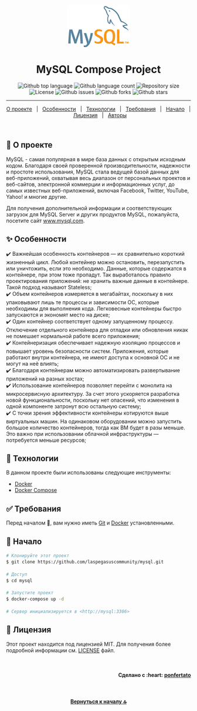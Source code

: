 <div align="center" id="top"> 
  <img src="./.github/app.png" alt="MySQL Logo" />
</div>

<h1 align="center">MySQL Compose Project</h1>

<p align="center">
  <img alt="Github top language" src="https://img.shields.io/github/languages/top/laspegasuscommunity/mysql?color=56BEB8">
  <img alt="Github language count" src="https://img.shields.io/github/languages/count/laspegasuscommunity/mysql?color=56BEB8">
  <img alt="Repository size" src="https://img.shields.io/github/repo-size/laspegasuscommunity/mysql?color=56BEB8">
  <img alt="License" src="https://img.shields.io/github/license/laspegasuscommunity/mysql?color=56BEB8">
  <img alt="Github issues" src="https://img.shields.io/github/issues/laspegasuscommunity/mysql?color=56BEB8" />
  <img alt="Github forks" src="https://img.shields.io/github/forks/laspegasuscommunity/mysql?color=56BEB8" />
  <img alt="Github stars" src="https://img.shields.io/github/stars/laspegasuscommunity/mysql?color=56BEB8" />
</p>

<hr>

<p align="center">
  <a href="#dart-о-проекте">О проекте</a> &#xa0; | &#xa0;
  <a href="#sparkles-особенности">Особенности</a> &#xa0; | &#xa0;
  <a href="#rocket-технологии">Технологии</a> &#xa0; | &#xa0;
  <a href="#white_check_mark-требования">Требования</a> &#xa0; | &#xa0;
  <a href="#checkered_flag-начало">Начало</a> &#xa0; | &#xa0;
  <a href="#memo-лицензия">Лицензия</a> &#xa0; | &#xa0;
  <a href="https://github.com/orgs/laspegasuscommunity/people" target="_blank">Авторы</a>
</p>

<br>

## :dart: О проекте ##

MySQL - самая популярная в мире база данных с открытым исходным кодом. Благодаря своей проверенной производительности, надежности и простоте использования, MySQL стала ведущей базой данных для веб-приложений, охватывая весь диапазон от персональных проектов и веб-сайтов, электронной коммерции и информационных услуг, до самых известных веб-приложений, включая Facebook, Twitter, YouTube, Yahoo! и многие другие.

Для получения дополнительной информации и соответствующих загрузок для MySQL Server и других продуктов MySQL, пожалуйста, посетите сайт www.mysql.com.

## :sparkles: Особенности ##

:heavy_check_mark: Важнейшая особенность контейнеров — их сравнительно короткий жизненный цикл. Любой контейнер можно остановить, перезапустить или уничтожить, если это необходимо. Данные, которые содержатся в контейнере, при этом тоже пропадут. Так выработалось правило проектирования приложений: не хранить важные данные в контейнере. Такой подход называют Stateless;\
:heavy_check_mark: Объем контейнеров измеряется в мегабайтах, поскольку в них упаковывают лишь те процессы и зависимости ОС, которые необходимы для выполнения кода. Легковесные контейнеры быстро запускаются и экономят место на диске;\
:heavy_check_mark: Один контейнер соответствует одному запущенному процессу. Отключение отдельного контейнера для отладки или обновления никак не помешает нормальной работе всего приложения;\
:heavy_check_mark: Контейнеризация обеспечивает надежную изоляцию процессов и повышает уровень безопасности систем. Приложения, которые работают внутри контейнера, не имеют доступа к основной ОС и не могут на неё влиять;\
:heavy_check_mark: Благодаря контейнерам можно автоматизировать развертывание приложений на разных хостах;\
:heavy_check_mark: Использование контейнеров позволяет перейти с монолита на микросервисную архитектуру. За счет этого ускоряется разработка новой функциональности, поскольку нет опасений, что изменения в одной компоненте затронут всю остальную систему;\
:heavy_check_mark: С точки зрения эффективности контейнеры котируются выше виртуальных машин. На одинаковом оборудовании можно запустить большое количество контейнеров, тогда как ВМ будет в разы меньше. Это важно при использовании облачной инфраструктуры — потребуется меньше ресурсов;

## :rocket: Технологии ##

В данном проекте были использованы следующие инструменты:

- [Docker](https://www.docker.com/)
- [Docker Compose](https://docs.docker.com/compose/)

## :white_check_mark: Требования ##

Перед началом :checkered_flag:, вам нужно иметь [Git](https://git-scm.com) и [Docker](https://www.docker.com/) установленными.

## :checkered_flag: Начало ##

```bash
# Клонируйте этот проект
$ git clone https://github.com/laspegasuscommunity/mysql.git

# Доступ
$ cd mysql

# Запустите проект
$ docker-compose up -d

# Сервер инициализируется в <http://mysql:3306>
```

## :memo: Лицензия ##

Этот проект находится под лицензией MIT. Для получения более подробной информации см. [LICENSE](LICENSE) файл.

&#xa0;

<h4 align="right"> 
	Сделано с :heart: <a href="https://github.com/orgs/laspegasuscommunity/people/ponfertato" target="_blank">ponfertato</a>
</h4> 

&#xa0;

<h4 align="center"> 
	<a href="#top">Вернуться к началу 🔝</a>
</h4> 